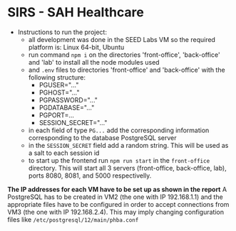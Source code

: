 # SIRS - SAH Healthcare

- Instructions to run the project:
	- all development was done in the SEED Labs VM so the required platform is: Linux 64-bit, Ubuntu
	- run command `npm i` on the directories 'front-office', 'back-office' and 'lab' to install all the node modules used
	- and `.env` files to directories 'front-office' and 'back-office' with the following structure:
		- PGUSER="..."
		- PGHOST="..."
		- PGPASSWORD="..."
		- PGDATABASE="..."
		- PGPORT=...
		- SESSION_SECRET="..."
	- in each field of type `PG...` add the corresponding information corresponding to the database PostgreSQL server
	- in the `SESSION_SECRET` field add a random string. This will be used as a salt to each session id
	- to start up the frontend run `npm run start` in the `front-office` directory. This will start all 3 servers (front-office, back-office, lab), ports 8080, 8081, and 5000 respectivelly.

**The IP addresses for each VM have to be set up as shown in the report**
A PostgreSQL has to be created in VM2 (the one with IP 192.168.1.1) and the appropriate files have to be configured in order to accept connections from VM3 (the one with IP 192.168.2.4). This may imply changing configuration files like `/etc/postgresql/12/main/phba.conf`
